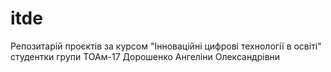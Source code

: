 # itde
Репозитарій проєктів за курсом "Інноваційні цифрові технології в освіті" студентки групи ТОАм-17 Дорошенко Ангеліни Олександрівни 
